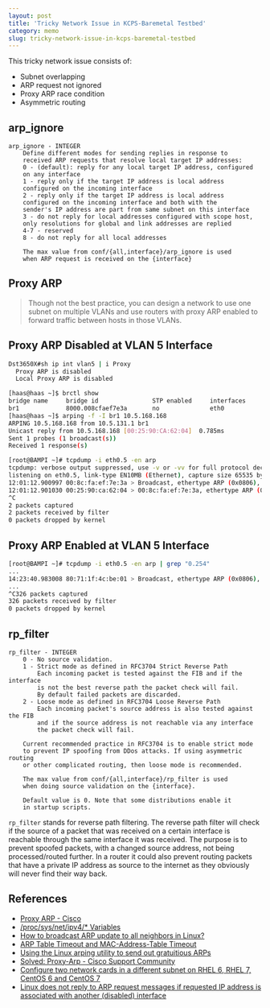 ```yaml
---
layout: post
title: 'Tricky Network Issue in KCPS-Baremetal Testbed'
category: memo
slug: tricky-network-issue-in-kcps-baremetal-testbed
---
```

This tricky network issue consists of:

- Subnet overlapping
- ARP request not ignored
- Proxy ARP race condition
- Asymmetric routing

## arp_ignore

```
arp_ignore - INTEGER
	Define different modes for sending replies in response to
	received ARP requests that resolve local target IP addresses:
	0 - (default): reply for any local target IP address, configured
	on any interface
	1 - reply only if the target IP address is local address
	configured on the incoming interface
	2 - reply only if the target IP address is local address
	configured on the incoming interface and both with the
	sender's IP address are part from same subnet on this interface
	3 - do not reply for local addresses configured with scope host,
	only resolutions for global and link addresses are replied
	4-7 - reserved
	8 - do not reply for all local addresses

	The max value from conf/{all,interface}/arp_ignore is used
	when ARP request is received on the {interface}
```

## Proxy ARP

> Though not the best practice, you can design a network to use one subnet on multiple VLANs and use routers with proxy ARP enabled to forward traffic between hosts in those VLANs.

## Proxy ARP Disabled at VLAN 5 Interface

```bash
Dst3650X#sh ip int vlan5 | i Proxy
  Proxy ARP is disabled
  Local Proxy ARP is disabled
```

```bash
[haas@haas ~]$ brctl show
bridge name     bridge id               STP enabled     interfaces
br1             8000.008cfaef7e3a       no              eth0
[haas@haas ~]$ arping -f -I br1 10.5.168.168
ARPING 10.5.168.168 from 10.5.131.1 br1
Unicast reply from 10.5.168.168 [00:25:90:CA:62:04]  0.785ms
Sent 1 probes (1 broadcast(s))
Received 1 response(s)
```

```bash
[root@BAMPI ~]# tcpdump -i eth0.5 -en arp
tcpdump: verbose output suppressed, use -v or -vv for full protocol decode
listening on eth0.5, link-type EN10MB (Ethernet), capture size 65535 bytes
12:01:12.900997 00:8c:fa:ef:7e:3a > Broadcast, ethertype ARP (0x0806), length 60: Request who-has 10.5.168.168 (Broadcast) tell 10.5.131.1, length 46
12:01:12.901030 00:25:90:ca:62:04 > 00:8c:fa:ef:7e:3a, ethertype ARP (0x0806), length 42: Reply 10.5.168.168 is-at 00:25:90:ca:62:04, length 28
^C
2 packets captured
2 packets received by filter
0 packets dropped by kernel
```

## Proxy ARP Enabled at VLAN 5 Interface

```bash
[root@BAMPI ~]# tcpdump -i eth0.5 -en arp | grep "0.254"
...
14:23:40.983008 80:71:1f:4c:be:01 > Broadcast, ethertype ARP (0x0806), length 60: Request who-has 10.5.1.20 tell 10.5.0.254, length 46
...
^C326 packets captured
326 packets received by filter
0 packets dropped by kernel
```

## rp_filter

```
rp_filter - INTEGER
	0 - No source validation.
	1 - Strict mode as defined in RFC3704 Strict Reverse Path
	    Each incoming packet is tested against the FIB and if the interface
	    is not the best reverse path the packet check will fail.
	    By default failed packets are discarded.
	2 - Loose mode as defined in RFC3704 Loose Reverse Path
	    Each incoming packet's source address is also tested against the FIB
	    and if the source address is not reachable via any interface
	    the packet check will fail.

	Current recommended practice in RFC3704 is to enable strict mode
	to prevent IP spoofing from DDos attacks. If using asymmetric routing
	or other complicated routing, then loose mode is recommended.

	The max value from conf/{all,interface}/rp_filter is used
	when doing source validation on the {interface}.

	Default value is 0. Note that some distributions enable it
	in startup scripts.
```

`rp_filter` stands for reverse path filtering. The reverse path filter will check if the source of a packet that was received on a certain interface is reachable through the same interface it was received. The purpose is to prevent spoofed packets, with a changed source address, not being processed/routed further. In a router it could also prevent routing packets that have a private
IP address as source to the internet as they obviously will never find their way back.

## References

- [Proxy ARP - Cisco](https://www.cisco.com/c/en/us/support/docs/ip/dynamic-address-allocation-resolution/13718-5.html)
- [/proc/sys/net/ipv4/* Variables](https://www.kernel.org/doc/Documentation/networking/ip-sysctl.txt)
- [How to broadcast ARP update to all neighbors in Linux?](https://serverfault.com/questions/175803/how-to-broadcast-arp-update-to-all-neighbors-in-linux/175806)
- [ARP Table Timeout and MAC-Address-Table Timeout](https://learningnetwork.cisco.com/thread/2450)
- [Using the Linux arping utility to send out gratuitious ARPs](https://prefetch.net/blog/2011/03/26/using-the-linux-arping-utility-to-send-out-gratuitious-arps/)
- [Solved: Proxy-Arp - Cisco Support Community](https://supportforums.cisco.com/t5/wan-routing-and-switching/proxy-arp/td-p/1560798)
- [Configure two network cards in a different subnet on RHEL 6, RHEL 7, CentOS 6 and CentOS 7](http://jensd.be/468/linux/two-network-cards-rp_filter)
- [Linux does not reply to ARP request messages if requested IP address is associated with another (disabled) interface](https://unix.stackexchange.com/questions/205708/linux-does-not-reply-to-arp-request-messages-if-requested-ip-address-is-associat)
